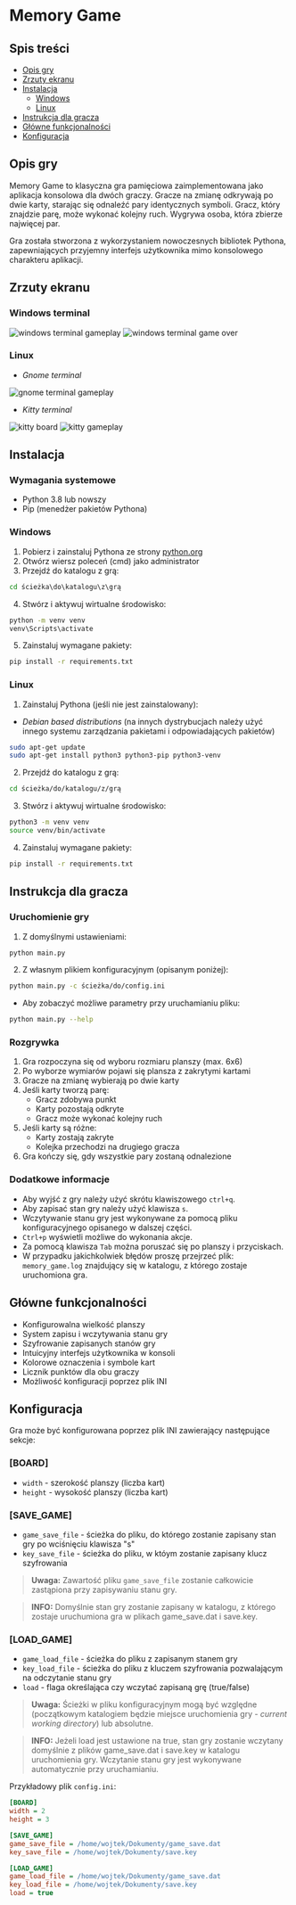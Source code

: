 # Memory Game

## Spis treści

- [Opis gry](#opis-gry)
- [Zrzuty ekranu](#zrzuty-ekranu)
- [Instalacja](#instalacja)
  - [Windows](#windows)
  - [Linux](#linux)
- [Instrukcja dla gracza](#instrukcja-dla-gracza)
- [Główne funkcjonalności](#główne-funkcjonalności)
- [Konfiguracja](#konfiguracja)

## Opis gry

Memory Game to klasyczna gra pamięciowa zaimplementowana jako aplikacja konsolowa dla dwóch graczy. Gracze na zmianę odkrywają po dwie karty, starając się odnaleźć pary identycznych symboli. Gracz, który znajdzie parę, może wykonać kolejny ruch. Wygrywa osoba, która zbierze najwięcej par.

Gra została stworzona z wykorzystaniem nowoczesnych bibliotek Pythona, zapewniających przyjemny interfejs użytkownika mimo konsolowego charakteru aplikacji.

## Zrzuty ekranu

### Windows terminal

![windows terminal gameplay](./screenshots/windows_terminal_gameplay.png)
![windows terminal game over](./screenshots/windows_terminal_game_over.png)

### Linux

- _Gnome terminal_

![gnome terminal gameplay](./screenshots/gnome_terminal.png)

- _Kitty terminal_

![kitty board](./screenshots/kitty_terminal_board.png)
![kitty gameplay](./screenshots/kitty_terminal_gameplay.png)

## Instalacja

### Wymagania systemowe

- Python 3.8 lub nowszy
- Pip (menedżer pakietów Pythona)

### Windows

1. Pobierz i zainstaluj Pythona ze strony [python.org](https://python.org)
2. Otwórz wiersz poleceń (cmd) jako administrator
3. Przejdź do katalogu z grą:

```cmd
cd ścieżka\do\katalogu\z\grą
```

4. Stwórz i aktywuj wirtualne środowisko:

```cmd
python -m venv venv
venv\Scripts\activate
```

5. Zainstaluj wymagane pakiety:

```cmd
pip install -r requirements.txt
```

### Linux

1. Zainstaluj Pythona (jeśli nie jest zainstalowany):

- _Debian based distributions_ (na innych dystrybucjach należy użyć innego systemu zarządzania pakietami i odpowiadających pakietów)

```bash
sudo apt-get update
sudo apt-get install python3 python3-pip python3-venv
```

2. Przejdź do katalogu z grą:

```bash
cd ścieżka/do/katalogu/z/grą
```

3. Stwórz i aktywuj wirtualne środowisko:

```bash
python3 -m venv venv
source venv/bin/activate
```

4. Zainstaluj wymagane pakiety:

```bash
pip install -r requirements.txt
```

## Instrukcja dla gracza

### Uruchomienie gry

1. Z domyślnymi ustawieniami:

```bash
python main.py
```

2. Z własnym plikiem konfiguracyjnym (opisanym poniżej):

```bash
python main.py -c ścieżka/do/config.ini
```

- Aby zobaczyć możliwe parametry przy uruchamianiu pliku:

```bash
python main.py --help
```

### Rozgrywka

1. Gra rozpoczyna się od wyboru rozmiaru planszy (max. 6x6)
2. Po wyborze wymiarów pojawi się plansza z zakrytymi kartami
3. Gracze na zmianę wybierają po dwie karty
4. Jeśli karty tworzą parę:
   - Gracz zdobywa punkt
   - Karty pozostają odkryte
   - Gracz może wykonać kolejny ruch
5. Jeśli karty są różne:
   - Karty zostają zakryte
   - Kolejka przechodzi na drugiego gracza
6. Gra kończy się, gdy wszystkie pary zostaną odnalezione

### Dodatkowe informacje

- Aby wyjść z gry należy użyć skrótu klawiszowego `ctrl+q`.
- Aby zapisać stan gry należy użyć klawisza `s`.
- Wczytywanie stanu gry jest wykonywane za pomocą pliku konfiguracyjnego opisanego w dalszej części.
- `Ctrl+p` wyświetli możliwe do wykonania akcje.
- Za pomocą klawisza `Tab` można poruszać się po planszy i przyciskach.
- W przypadku jakichkolwiek błędów proszę przejrzeć plik: `memory_game.log` znajdujący się w katalogu, z którego zostaje uruchomiona gra.

## Główne funkcjonalności

- Konfigurowalna wielkość planszy
- System zapisu i wczytywania stanu gry
- Szyfrowanie zapisanych stanów gry
- Intuicyjny interfejs użytkownika w konsoli
- Kolorowe oznaczenia i symbole kart
- Licznik punktów dla obu graczy
- Możliwość konfiguracji poprzez plik INI

## Konfiguracja

Gra może być konfigurowana poprzez plik INI zawierający następujące sekcje:

### [BOARD]

- `width` - szerokość planszy (liczba kart)
- `height` - wysokość planszy (liczba kart)

### [SAVE_GAME]

- `game_save_file` - ścieżka do pliku, do którego zostanie zapisany stan gry po wciśnięciu klawisza "s"
- `key_save_file` - ścieżka do pliku, w któym zostanie zapisany klucz szyfrowania

> **Uwaga:** Zawartość pliku `game_save_file` zostanie całkowicie zastąpiona przy zapisywaniu stanu gry.

> **INFO:** Domyślnie stan gry zostanie zapisany w katalogu, z którego zostaje uruchumiona gra w plikach game_save.dat i save.key.

### [LOAD_GAME]

- `game_load_file` - ścieżka do pliku z zapisanym stanem gry
- `key_load_file` - ścieżka do pliku z kluczem szyfrowania pozwalającym na odczytanie stanu gry
- `load` - flaga określająca czy wczytać zapisaną grę (true/false)

> **Uwaga:** Ścieżki w pliku konfiguracyjnym mogą być względne (początkowym katalogiem będzie miejsce uruchomienia gry - _current working directory_) lub absolutne.

> **INFO:** Jeżeli load jest ustawione na true, stan gry zostanie wczytany domyślnie z plików game_save.dat i save.key w katalogu uruchomienia gry. Wczytanie stanu gry jest wykonywane automatycznie przy uruchamianiu.

Przykładowy plik `config.ini`:

```ini
[BOARD]
width = 2
height = 3

[SAVE_GAME]
game_save_file = /home/wojtek/Dokumenty/game_save.dat
key_save_file = /home/wojtek/Dokumenty/save.key

[LOAD_GAME]
game_load_file = /home/wojtek/Dokumenty/game_save.dat
key_load_file = /home/wojtek/Dokumenty/save.key
load = true
```
